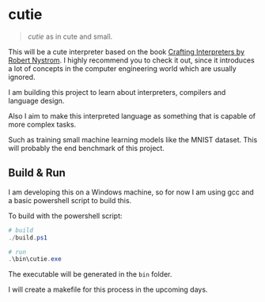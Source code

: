 # cutie

> _cutie_ as in cute and small.

This will be a cute interpreter based on the book [Crafting Interpreters by Robert Nystrom](https://craftinginterpreters.com/). I highly recommend you to check it out, since it introduces a lot of concepts in the computer engineering world which are usually ignored.

I am building this project to learn about interpreters, compilers and language design.

Also I aim to make this interpreted language as something that is capable of more complex tasks.

Such as training small machine learning models like the MNIST dataset. This will probably the end benchmark of this project.

## Build & Run

I am developing this on a Windows machine, so for now I am using gcc and a basic powershell script to build this. 

To build with the powershell script:

```powershell
# build
./build.ps1

# run
.\bin\cutie.exe
```

The executable will be generated in the `bin` folder.

I will create a makefile for this process in the upcoming days.